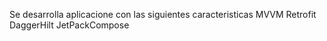 Se desarrolla aplicacione con las siguientes caracteristicas
MVVM
Retrofit
DaggerHilt
JetPackCompose
